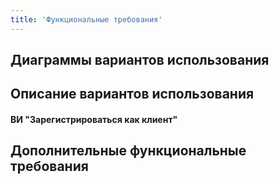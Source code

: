```yaml
---
title: 'Функциональные требования'
---
```


## Диаграммы вариантов использования

## Описание вариантов использования

#### ВИ "Зарегистрироваться как клиент"

## Дополнительные функциональные требования